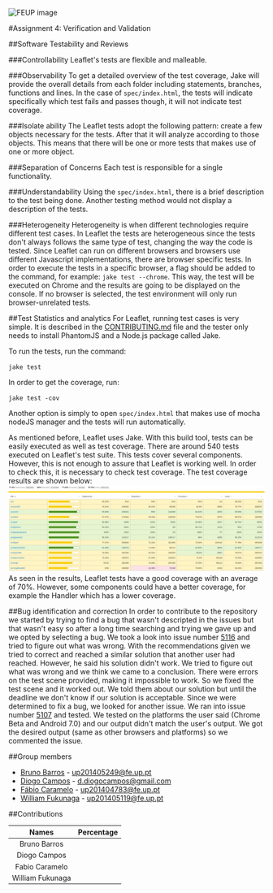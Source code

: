 ![FEUP image](https://sigarra.up.pt/feup/pt/WEB_GESSI_DOCS.download_file?p_name=F-370784536/logo_cores_oficiais.jpg)

#Assignment 4: Verification and Validation

##Software Testability and Reviews

###Controllability
Leaflet's tests are flexible and malleable.

###Observability
To get a detailed overview of the test coverage, Jake will provide the overall details from each folder including statements, branches, functions and lines.
In the case of ```spec/index.html```, the tests will indicate specifically which test fails and passes though, it will not indicate test coverage.

###Isolate ability
The Leaflet tests adopt the following pattern: create a few objects necessary for the tests. After that it will analyze according to those objects. This means that there will be one or more tests that makes use of one or more object.

###Separation of Concerns
Each test is responsible for a single functionality.

###Understandability
Using the ```spec/index.html```, there is a brief description to the test being done. Another testing method would not display a description of the tests.

###Heterogeneity
Heterogeneity is when different technologies require different test cases.
In Leaflet the tests are heterogeneous since the tests don't always follows the same type of test, changing the way the code is tested. Since Leaflet can run on different browsers and browsers use different Javascript implementations, there are browser specific tests. In order to execute the tests in a specific browser, a flag should be added to the command, for example: ```jake test --chrome```. This way, the test will be executed on Chrome and the results are going to be displayed on the console. If no browser is selected, the test environment will only run browser-unrelated tests.

##Test Statistics and analytics
For Leaflet, running test cases is very simple. It is described in the [CONTRIBUTING.md](https://github.com/Leaflet/Leaflet/blob/master/CONTRIBUTING.md) file and the tester only needs to install PhantomJS and a Node.js package called Jake.

To run the tests, run the command:
```
jake test
```

In order to get the coverage, run:
```
jake test -cov
```

Another option is simply to open ```spec/index.html``` that makes use of mocha nodeJS manager and the tests will run automatically.

As mentioned before, Leaflet uses Jake. With this build tool, tests can be easily executed as well as test coverage.
There are around 540 tests executed on Leaflet's test suite. This tests cover several components. However, this is not enough to assure that Leaflet is working well. In order to check this, it is necessary to check test coverage.
The test coverage results are shown below:
![Test Coverage](https://raw.githubusercontent.com/DiogoMCampos/Leaflet/ESOF-Documentation/ESOF-docs/resources/TestCoverage.png)
As seen in the results, Leaflet tests have a good coverage with an average of 70%. However, some components could have a better coverage, for example the Handler which has a lower coverage.


##Bug identification and correction
In order to contribute to the repository we started by trying to find a bug that wasn't descripted in the issues but that wasn't easy so after a long time searching and trying we gave up and we opted by selecting a bug.
We took a look into issue number [5116](https://github.com/Leaflet/Leaflet/issues/5116) and tried to figure out what was wrong. With the recommendations given we tried to correct and reached a similar solution that another user had reached. However, he said his solution didn't work. We tried to figure out what was wrong and we think we came to a conclusion. There were errors on the test scene provided, making it impossible to work. So we fixed the test scene and it worked out. We told them about our solution but until the deadline we don't know if our solution is acceptable.
Since we were determined to fix a bug, we looked for another issue. We ran into issue number [5107](https://github.com/Leaflet/Leaflet/issues/5107) and tested. We tested on the platforms the user said (Chrome Beta and Android 7.0) and our output didn't match the user's output. We got the desired output (same as other browsers and platforms) so we commented the issue.


##Group members
*   [Bruno Barros](https://github.com/BrunoBarros21) - up201405249@fe.up.pt
*   [Diogo Campos](https://github.com/DiogoMCampos) - d.diogocampos@gmail.com
*   [Fábio Caramelo](https://github.com/Caramelo18) - up201404783@fe.up.pt
*   [William Fukunaga](https://github.com/williamnf) - up201405119@fe.up.pt

##Contributions

|       **Names**   | **Percentage**|
|:----------------:	|:------------:	|
| Bruno Barros     	|           	|
| Diogo Campos     	|           	|
| Fabio Caramelo   	|           	|
| William Fukunaga 	|           	|
